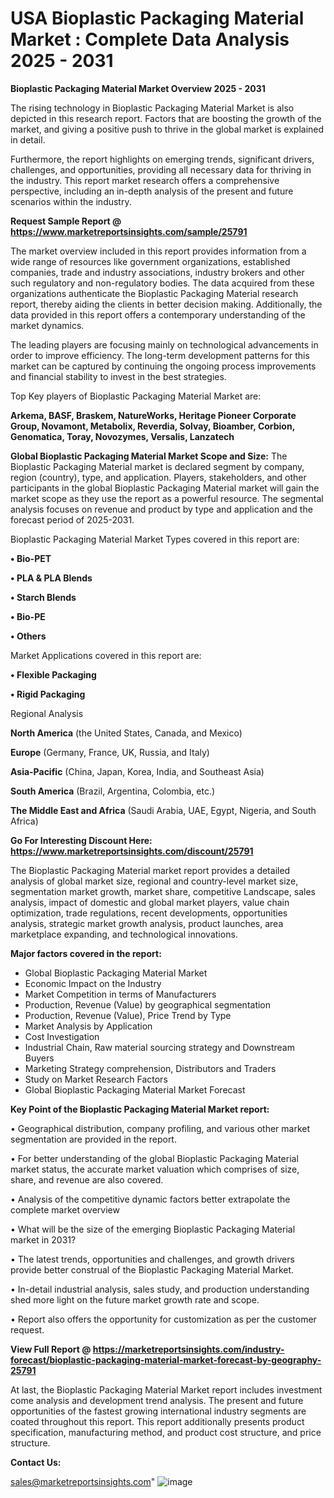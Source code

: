 # USA Bioplastic Packaging Material Market : Complete Data Analysis 2025 - 2031

<Strong> Bioplastic Packaging Material Market Overview 2025 - 2031</strong>

The rising technology in Bioplastic Packaging Material Market is also depicted in this research report. Factors that are boosting the growth of the market, and giving a positive push to thrive in the global market is explained in detail.

Furthermore, the report highlights on emerging trends, significant drivers, challenges, and opportunities, providing all necessary data for thriving in the industry. This report market research offers a comprehensive perspective, including an in-depth analysis of the present and future scenarios within the industry.

<strong>Request Sample Report @ <a href=https://www.marketreportsinsights.com/sample/25791>https://www.marketreportsinsights.com/sample/25791</a></strong>

The market overview included in this report provides information from a wide range of resources like government organizations, established companies, trade and industry associations, industry brokers and other such regulatory and non-regulatory bodies. The data acquired from these organizations authenticate the Bioplastic Packaging Material research report, thereby aiding the clients in better decision making. Additionally, the data provided in this report offers a contemporary understanding of the market dynamics.

The leading players are focusing mainly on technological advancements in order to improve efficiency. The long-term development patterns for this market can be captured by continuing the ongoing process improvements and financial stability to invest in the best strategies.

Top Key players of Bioplastic Packaging Material Market are:

<strong>Arkema, BASF, Braskem, NatureWorks, Heritage Pioneer Corporate Group, Novamont, Metabolix, Reverdia, Solvay, Bioamber, Corbion, Genomatica, Toray, Novozymes, Versalis, Lanzatech</strong>

<strong><b>Global Bioplastic Packaging Material Market Scope and Size:</b></strong>
The Bioplastic Packaging Material market is declared segment by company, region (country), type, and application. Players, stakeholders, and other participants in the global Bioplastic Packaging Material market will gain the market scope as they use the report as a powerful resource. The segmental analysis focuses on revenue and product by type and application and the forecast period of 2025-2031.

Bioplastic Packaging Material Market Types covered in this report are:

<strong>• Bio-PET

• PLA & PLA Blends

• Starch Blends

• Bio-PE

• Others</strong>

Market Applications covered in this report are:

<strong>• Flexible Packaging

• Rigid Packaging</strong> 

Regional Analysis

<strong>North America</strong> (the United States, Canada, and Mexico)

<strong>Europe</strong> (Germany, France, UK, Russia, and Italy)

<strong>Asia-Pacific</strong> (China, Japan, Korea, India, and Southeast Asia)

<strong>South America</strong> (Brazil, Argentina, Colombia, etc.)

<strong>The Middle East and Africa</strong> (Saudi Arabia, UAE, Egypt, Nigeria, and South Africa)

<strong>Go For Interesting Discount Here: <a href=https://www.marketreportsinsights.com/discount/25791>https://www.marketreportsinsights.com/discount/25791</a></strong>

The Bioplastic Packaging Material market report provides a detailed analysis of global market size, regional and country-level market size, segmentation market growth, market share, competitive Landscape, sales analysis, impact of domestic and global market players, value chain optimization, trade regulations, recent developments, opportunities analysis, strategic market growth analysis, product launches, area marketplace expanding, and technological innovations.

<strong><b>Major factors covered in the report:</b></strong>
<ul>
  <li>Global Bioplastic Packaging Material Market </li>
  <li>Economic Impact on the Industry</li>
  <li>Market Competition in terms of Manufacturers</li>
  <li>Production, Revenue (Value) by geographical segmentation</li>
  <li>Production, Revenue (Value), Price Trend by Type</li>
  <li>Market Analysis by Application</li>
  <li>Cost Investigation</li>
  <li>Industrial Chain, Raw material sourcing strategy and Downstream Buyers</li>
  <li>Marketing Strategy comprehension, Distributors and Traders</li>
  <li>Study on Market Research Factors</li>
  <li>Global Bioplastic Packaging Material Market Forecast</li>
</ul>

<strong><b>Key Point of the Bioplastic Packaging Material Market report:</b></strong>

• Geographical distribution, company profiling, and various other market segmentation are provided in the report.

• For better understanding of the global Bioplastic Packaging Material market status, the accurate market valuation which comprises of size, share, and revenue are also covered.

• Analysis of the competitive dynamic factors better extrapolate the complete market overview

• What will be the size of the emerging Bioplastic Packaging Material market in 2031?

• The latest trends, opportunities and challenges, and growth drivers provide better construal of the Bioplastic Packaging Material Market.

• In-detail industrial analysis, sales study, and production understanding shed more light on the future market growth rate and scope.

• Report also offers the opportunity for customization as per the customer request.

<strong><b>View Full Report @ <a href=https://marketreportsinsights.com/industry-forecast/bioplastic-packaging-material-market-forecast-by-geography-25791>https://marketreportsinsights.com/industry-forecast/bioplastic-packaging-material-market-forecast-by-geography-25791</a></b></strong>


At last, the Bioplastic Packaging Material Market report includes investment come analysis and development trend analysis. The present and future opportunities of the fastest growing international industry segments are coated throughout this report. This report additionally presents product specification, manufacturing method, and product cost structure, and price structure.

<strong>Contact Us:</strong>

sales@marketreportsinsights.com"
![image](https://github.com/user-attachments/assets/1afb07d9-51a9-40b4-bec7-a8cfcf21117d)
